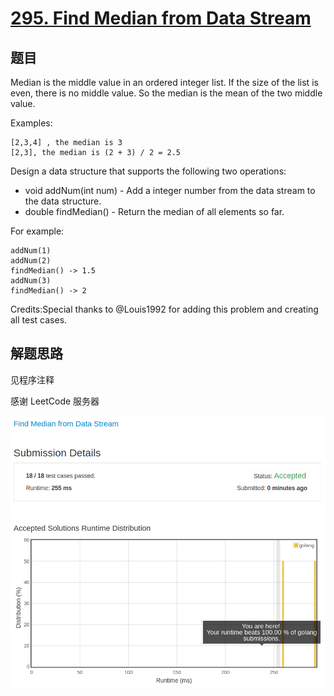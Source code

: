 # [295. Find Median from Data Stream](https://leetcode.com/problems/find-median-from-data-stream/)

## 题目

Median is the middle value in an ordered integer list. If the size of the list is even, there is no middle value. So the median is the mean of the two middle value.

Examples:

```text
[2,3,4] , the median is 3
[2,3], the median is (2 + 3) / 2 = 2.5
```

Design a data structure that supports the following two operations:

- void addNum(int num) - Add a integer number from the data stream to the data structure.
- double findMedian() - Return the median of all elements so far.

For example:

```text
addNum(1)
addNum(2)
findMedian() -> 1.5
addNum(3)
findMedian() -> 2
```

Credits:Special thanks to @Louis1992 for adding this problem and creating all test cases.

## 解题思路

见程序注释

感谢 LeetCode 服务器

![100](295.100.png)